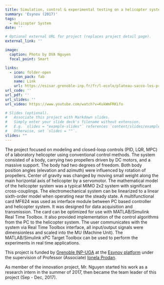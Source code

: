 ```yaml
---
title: Simulation, control & experimental testing on a helicopter system (CE150)
summary: 'Esynov (2017)'
tags:
  - Helicopter System
date: ''

# Optional external URL for project (replaces project detail page).
external_link: ''

image:
  caption: Photo by DVA Nguyen
  focal_point: Smart

links:
  - icon: folder-open
    icon_pack: fab
    name: Link
    url: https://esisar.grenoble-inp.fr/fr/l-ecole/plateau-sacco-les-projets-d-innovation
url_code: ''
url_pdf: ''
url_slides: ''
url_video: https://www.youtube.com/watch?v=KukWmFRKifo

# Slides (optional).
#   Associate this project with Markdown slides.
#   Simply enter your slide deck's filename without extension.
#   E.g. `slides = "example-slides"` references `content/slides/example-slides.md`.
#   Otherwise, set `slides = ""`.
slides: ""
---
```


The project focused on modeling and closed-loop controls (PID, LQR, MPC) of a laboratory helicopter using conventional control methods. The system consisted of a body, carrying two propellers driven by DC motors, and a massive support. The body had two degrees of freedom. Both body position angles (elevation and azimuth) were influenced by rotation of propellers. Center of gravity was changed by moving small weight along the main horizontal axis of helicopter by a servomotor. The mathematical model of the helicopter system was a typical MIMO 2x2 system with significant cross-couplings. The electromechanical system can be linearized to a linear sixth-order model when operating near the steady state. A multifunctional card MF624 was used as interface module between PC based controller and helicopter system. It was designed for data acquisition and transmission. The card can be optimized for use with MATLAB/Simulink Real Time Toolbox. It also provided implementation of the control algorithms from the PC to the helicopter system. The user communicates with the system via Real Time Toolbox interface, all input/output signals were dimensionless and scaled into the MU (Machine Unit). The MATLAB/Simulink xPC Target Toolbox can be used to perform the experiments in real time applications.

This project is funded by [Grenoble INP-UGA](https://www.grenoble-inp.fr/en) at the [Esynov platform](https://www.esynov.fr/) under the supervision of Professor (Associate) [Ionela Prodan](https://dvanguyen.netlify.app/coauthors/ionela_prodan/).

As member of the innovation project, Mr. Nguyen started his work as a research intern in the summer of 2017, then became the team leader of this project (Sep - Dec, 2017).
